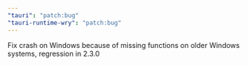 ```yaml
---
"tauri": "patch:bug"
"tauri-runtime-wry": "patch:bug"
---
```


Fix crash on Windows because of missing functions on older Windows systems, regression in 2.3.0
